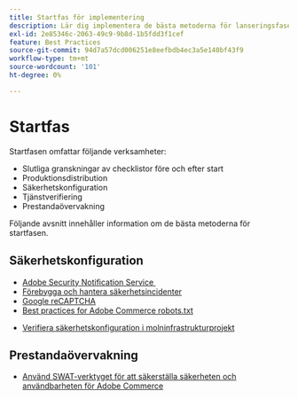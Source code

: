 ```yaml
---
title: Startfas för implementering
description: Lär dig implementera de bästa metoderna för lanseringsfasen av Adobe Commerce-projekt.
exl-id: 2e85346c-2063-49c9-9b8d-1b5fdd3f1cef
feature: Best Practices
source-git-commit: 94d7a57dcd006251e8eefbdb4ec3a5e140bf43f9
workflow-type: tm+mt
source-wordcount: '101'
ht-degree: 0%

---
```


# Startfas

Startfasen omfattar följande verksamheter:

- Slutliga granskningar av checklistor före och efter start
- Produktionsdistribution
- Säkerhetskonfiguration
- Tjänstverifiering
- Prestandaövervakning

Följande avsnitt innehåller information om de bästa metoderna för startfasen.

## Säkerhetskonfiguration

- [Adobe Security Notification Service &#x200B;](security-notification-service.md)
- [Förebygga och hantera säkerhetsincidenter](prevent-respond-security-incident.md)
- [Google reCAPTCHA](https://docs.magento.com/user-guide/stores/security-google-recaptcha.html)
- [Best practices for Adobe Commerce robots.txt &#x200B;](robots-txt.md)
<!-- - [Install the latest security patches](https://helpx.adobe.com/security/products/magento/apsb22-12.html) - CTAG deck -->
- [Verifiera säkerhetskonfiguration i molninfrastrukturprojekt](https://devdocs.magento.com/cloud/live/site-launch-checklist.html#security-configuration)

## Prestandaövervakning

- [Använd SWAT-verktyget för att säkerställa säkerheten och användbarheten för Adobe Commerce](../../../tools/site-wide-analysis-tool/intro.md#integrations-with-other-adobe-commerce-support-tools)
